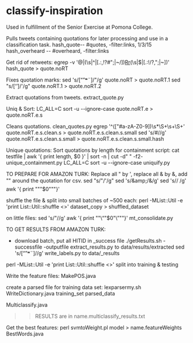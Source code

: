 classify-inspiration
====================
Used in fulfillment of the Senior Exercise at Pomona College.

Pulls tweets containing quotations for later processing and use in a classification task.
hash_quote-- #quotes, -filter:links, 1/3/15
hash_overheard -- #overheard, -filter:links

Get rid of retweets:
egrep -v '@|(\s|^|[.:,!?#";|~/])[Rr]([Tt]|[Ee][tT][wW][Ee][Ee][Tt])(\s|$|[.:!/?,";|~])'  hash_quote > quote.noRT

Fixes quotation marks:
sed 's/[“”❝¨]/"/g' quote.noRT > quote.noRT.1
sed "s/[‘’]/'/g" quote.noRT.1 > quote.noRT.2


Extract quotations from tweets.
extract_quote.py

Uniq & Sort:
LC_ALL=C sort -u --ignore-case  quote.noRT.e > quote.noRT.e.s

Cleans quotations.
clean_quotes.py
egrep '^(["#a-zA-Z0-9])\s*\S+\s+\S+' quote.noRT.e.s.clean.s > quote.noRT.e.s.clean.s.small
sed 's/#//g' quote.noRT.e.s.clean.s.small > quote.noRT.e.s.clean.s.small.hash

Unique quotations:
Sort quotations by length for containment script:
cat testfile | awk '{ print length, $0 }' | sort -n | cut -d" " -f2-
unique_containment.py
LC_ALL=C sort -u --ignore-case
uniquify.py

TO PREPARE FOR AMAZON TURK: 
Replace all " by ', replace all &amp; by &, add "" around the quotation for csv.
sed "s/\"/'/g" 
sed 's/\&amp;/\&/g'
sed 's// /g'
awk '{ print "\""$0"\""}' 

shuffle the file & split into small batches of ~500 each:
perl -MList::Util -e 'print List::Util::shuffle <>' dataset_copy > shuffled_dataset

on little files:
sed 's/"//g'
awk '{ print "\"\“"$0"\”\""}'
mt_consolidate.py


TO GET RESULTS FROM AMAZON TURK:
- download batch, put all HITID in _success file
./getResults.sh -successfile  -outputfile 
extract_results.py to data/results/extracted
sed 's/[“”❝¨]//g'
write_labels.py to data/_results


perl -MList::Util -e 'print List::Util::shuffle <>'
split into training & testing

Write the feature files: 
MakePOS.java

create a parsed file for training data set: lexparsermy.sh
WriteDictionary.java training_set parsed_data

Multiclassify.java
>>RESULTS are in name.multiclassify_results.txt

Get the best features:
perl svmtoWeight.pl model > name.featureWeights
BestWords.java









                                                              